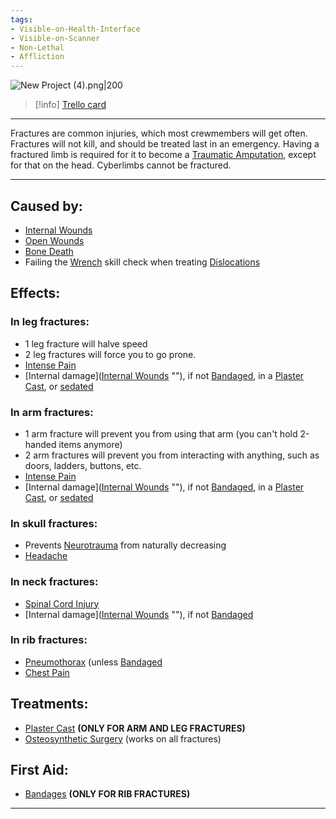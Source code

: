 ```yaml
---
tags:
- Visible-on-Health-Interface
- Visible-on-Scanner
- Non-Lethal
- Affliction
---
```


![New Project (4).png\|200](/Bones/Fractures%20-%20Attachments/6718845db30472d958dd7aed.png)

> [!info] [Trello card](https://trello.com/c/9QnZL7lV/31-fractures)

---

Fractures are common injuries, which most crewmembers will get often. Fractures will not kill, and should be treated last in an emergency. Having a fractured limb is required for it to become a [Traumatic Amputation](../Extremities/Traumatic%20Amputation.md), except for that on the head. Cyberlimbs cannot be fractured.

---

## Caused by:

- [Internal Wounds](../Any%20bodypart/Internal%20Wounds.md)
- [Open Wounds](../Any%20bodypart/Open%20Wounds.md)
- [Bone Death](Bone%20Death.md)
- Failing the [Wrench](../Items/Wrench.md) skill check when treating [Dislocations](Dislocations.md)

## Effects:

### In leg fractures:

- 1 leg fracture will halve speed
- 2 leg fractures will force you to go prone.
- [Intense Pain](../Symptoms/Intense%20Pain.md)
- [Internal damage]([Internal Wounds](../Any%20bodypart/Internal%20Wounds.md) "‌"), if not [Bandaged](../Any%20bodypart/Bandaged.md), in a [Plaster Cast](../Extremities/Plaster%20Cast.md), or [sedated]([Analgesia](../Torso/Analgesia.md) "‌")

### In arm fractures:

- 1 arm fracture will prevent you from using that arm (you can't hold 2-handed items anymore)
- 2 arm fractures will prevent you from interacting with anything, such as doors, ladders, buttons, etc.
- [Intense Pain](../Symptoms/Intense%20Pain.md)
- [Internal damage]([Internal Wounds](../Any%20bodypart/Internal%20Wounds.md) "‌"), if not [Bandaged](../Any%20bodypart/Bandaged.md), in a [Plaster Cast](../Extremities/Plaster%20Cast.md), or [sedated]([Analgesia](../Torso/Analgesia.md) "‌")

### In skull fractures:

- Prevents [Neurotrauma](../Head_Brain/Neurotrauma.md) from naturally decreasing
- [Headache](../Symptoms/Headache.md)

### In neck fractures:

- [Spinal Cord Injury](../Head_Brain/Spinal%20Cord%20Injury.md)
- [Internal damage]([Internal Wounds](../Any%20bodypart/Internal%20Wounds.md) "‌"), if not [Bandaged](../Any%20bodypart/Bandaged.md)

### In rib fractures:

- [Pneumothorax](../Lungs/Pneumothorax.md) (unless [Bandaged](../Any%20bodypart/Bandaged.md)
- [Chest Pain](../Symptoms/Chest%20Pain.md)

## Treatments:

- [Plaster Cast](../Extremities/Plaster%20Cast.md) **(ONLY FOR ARM AND LEG FRACTURES)**
- [Osteosynthetic Surgery](../Procedures/Osteosynthetic%20Surgery.md) (works on all fractures)

## First Aid:

- [Bandages](../Items/Bandages.md) **(ONLY FOR RIB FRACTURES)**

---

